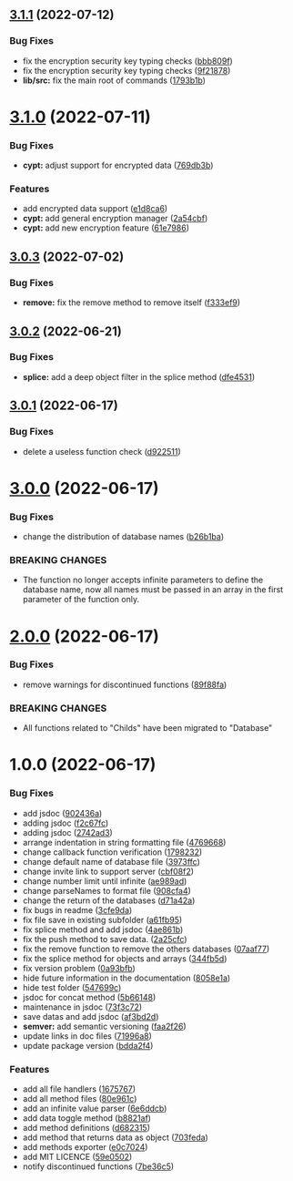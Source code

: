 ## [3.1.1](https://github.com/secure-db/secure-db/compare/v3.1.0...v3.1.1) (2022-07-12)


### Bug Fixes

* fix the encryption security key typing checks ([bbb809f](https://github.com/secure-db/secure-db/commit/bbb809f7229a1e09c0877dba23420b93f8393c4f))
* fix the encryption security key typing checks ([9f21878](https://github.com/secure-db/secure-db/commit/9f21878a4f73c6780a3b8b99b398b41e4787dc2b))
* **lib/src:** fix the main root of commands ([1793b1b](https://github.com/secure-db/secure-db/commit/1793b1b2d3210623a6fefb2fb075b6b3d18f197c))

# [3.1.0](https://github.com/secure-db/secure-db/compare/v3.0.3...v3.1.0) (2022-07-11)


### Bug Fixes

* **cypt:** adjust support for encrypted data ([769db3b](https://github.com/secure-db/secure-db/commit/769db3bd098286e50a786ea9d3e26f8adfadb3c0))


### Features

* add encrypted data support ([e1d8ca6](https://github.com/secure-db/secure-db/commit/e1d8ca6a204fef57dfef72fd44c7d0a9add799a1))
* **cypt:** add general encryption manager ([2a54cbf](https://github.com/secure-db/secure-db/commit/2a54cbfedfe5b04f00617685a97956bb4be52340))
* **cypt:** add new encryption feature ([61e7986](https://github.com/secure-db/secure-db/commit/61e79861ce5034f0eb3ed0aad4f32e2132fe2aaf))

## [3.0.3](https://github.com/secure-db/secure-db/compare/v3.0.2...v3.0.3) (2022-07-02)


### Bug Fixes

* **remove:** fix the remove method to remove itself ([f333ef9](https://github.com/secure-db/secure-db/commit/f333ef9c765b86b5aab020846fa14c89f85c95c7))

## [3.0.2](https://github.com/secure-db/secure-db/compare/v3.0.1...v3.0.2) (2022-06-21)


### Bug Fixes

* **splice:** add a deep object filter in the splice method ([dfe4531](https://github.com/secure-db/secure-db/commit/dfe4531e30eba39e788fbe25d3c88c22fd53669c))

## [3.0.1](https://github.com/secure-db/secure-db/compare/v3.0.0...v3.0.1) (2022-06-17)


### Bug Fixes

* delete a useless function check ([d922511](https://github.com/secure-db/secure-db/commit/d922511cba0985ff1e452da26064bcd7781df985))

# [3.0.0](https://github.com/secure-db/secure-db/compare/v2.0.0...v3.0.0) (2022-06-17)


### Bug Fixes

* change the distribution of database names ([b26b1ba](https://github.com/secure-db/secure-db/commit/b26b1ba6d8d89b805096fdaf30ee520641265bea))


### BREAKING CHANGES

* The function no longer accepts infinite parameters to define the database name, now
all names must be passed in an array in the first parameter of the function only.

# [2.0.0](https://github.com/secure-db/secure-db/compare/v1.0.0...v2.0.0) (2022-06-17)


### Bug Fixes

* remove warnings for discontinued functions ([89f88fa](https://github.com/secure-db/secure-db/commit/89f88fa73bfae77a2b56c0eec4c8dcd63aea56c5))


### BREAKING CHANGES

* All functions related to "Childs" have been migrated to "Database"

# 1.0.0 (2022-06-17)


### Bug Fixes

* add jsdoc ([902436a](https://github.com/secure-db/secure-db/commit/902436a0ca0a181251cefcc00bb5bd02dbf0e9d3))
* adding jsdoc ([f2c67fc](https://github.com/secure-db/secure-db/commit/f2c67fcb4a9bcba8bbaa5c15f76d790e7f3e33e2))
* adding jsdoc ([2742ad3](https://github.com/secure-db/secure-db/commit/2742ad38fdbbbf30ba48a282d2481c5fd0cf32cb))
* arrange indentation in string formatting file ([4769668](https://github.com/secure-db/secure-db/commit/47696682868f62f54cd54621f008a2f5f0a0be41))
* change callback function verification ([1798232](https://github.com/secure-db/secure-db/commit/179823217d4a4d35f59d5cefda73e23bd20342b8))
* change default name of database file ([3973ffc](https://github.com/secure-db/secure-db/commit/3973ffce18f078c30f27fa8164b455b9236a2863))
* change invite link to support server ([cbf08f2](https://github.com/secure-db/secure-db/commit/cbf08f22fd1ad9f5b77ddd6bc08eb05845f346a2))
* change number limit until infinite ([ae989ad](https://github.com/secure-db/secure-db/commit/ae989ad59a3f2140d3741e69e251e12fce33ed45))
* change parseNames to format file ([908cfa4](https://github.com/secure-db/secure-db/commit/908cfa48734c3dad3ec179c8858b0e15a314b046))
* change the return of the databases ([d71a42a](https://github.com/secure-db/secure-db/commit/d71a42aa42c2a61737a705f6aea44140edfe8af2))
* fix bugs in readme ([3cfe9da](https://github.com/secure-db/secure-db/commit/3cfe9da00381a4919a78c89ecd916df733ec8f27))
* fix file save in existing subfolder ([a61fb95](https://github.com/secure-db/secure-db/commit/a61fb950cc176b50c031c67238cbb71ae053031e))
* fix splice method and add jsdoc ([4ae861b](https://github.com/secure-db/secure-db/commit/4ae861b3c6f5d23b1b092d258b39d8944fb203cc))
* fix the push method to save data. ([2a25cfc](https://github.com/secure-db/secure-db/commit/2a25cfc09859a643b070a2717d250328492b40ac))
* fix the remove function to remove the others databases ([07aaf77](https://github.com/secure-db/secure-db/commit/07aaf775f3266d3d1ad64d6e3ddf70114c089b17))
* fix the splice method for objects and arrays ([344fb5d](https://github.com/secure-db/secure-db/commit/344fb5d4d80fe89fbe7ebc37eb8efde8dcf244be))
* fix version problem ([0a93bfb](https://github.com/secure-db/secure-db/commit/0a93bfb9cde9bd5aa4e22033faee4af2c00fc893))
* hide future information in the documentation ([8058e1a](https://github.com/secure-db/secure-db/commit/8058e1a3026c708c1581eaf8235d0f94dd5a8576))
* hide test folder ([547699c](https://github.com/secure-db/secure-db/commit/547699cb2eae2e7a886db7b51afafc5b92c3658a))
* jsdoc for concat method ([5b66148](https://github.com/secure-db/secure-db/commit/5b66148fff6d578d31b76dca2575fb7bb98a8ce7))
* maintenance in jsdoc ([73f3c72](https://github.com/secure-db/secure-db/commit/73f3c725e3e15cfd72c642321f8255cace67e6b1))
* save datas and add jsdoc ([af3bd2d](https://github.com/secure-db/secure-db/commit/af3bd2df8b3d9ec8bf89492b9e9e95d801eb4eab))
* **semver:** add semantic versioning ([faa2f26](https://github.com/secure-db/secure-db/commit/faa2f265d81355b793c5dad265f0352f16706ff3))
* update links in doc files ([71996a8](https://github.com/secure-db/secure-db/commit/71996a87a2e9bffba3b5374d088f0c885e3203de))
* update package version ([bdda2f4](https://github.com/secure-db/secure-db/commit/bdda2f4b5dac3836bcbeafad3703e51d113e09f9))


### Features

* add all file handlers ([1675767](https://github.com/secure-db/secure-db/commit/16757675de733654101157ecfa3471a583cde62d))
* add all method files ([80e961c](https://github.com/secure-db/secure-db/commit/80e961cbc32e4bc26ebb2a3b691613bc32fa0217))
* add an infinite value parser ([6e6ddcb](https://github.com/secure-db/secure-db/commit/6e6ddcbd896cd5aa45dfb7784a01eb3a77b9bbb7))
* add data toggle method ([b8821af](https://github.com/secure-db/secure-db/commit/b8821af7da5cb4231c96cd863bdc84ad8646108a))
* add method definitions ([d682315](https://github.com/secure-db/secure-db/commit/d68231509ec0df19f5840975d7f063c559ccc31e))
* add method that returns data as object ([703feda](https://github.com/secure-db/secure-db/commit/703feda65bcc10ca93be63967f111b34502c360e))
* add methods exporter ([e0c7024](https://github.com/secure-db/secure-db/commit/e0c7024db8b940152ec857852dc43ff80bf3cc23))
* add MIT LICENCE ([59e0502](https://github.com/secure-db/secure-db/commit/59e050278df78dd7545c0cc51b9e7e0a90d8c0dd))
* notify discontinued functions ([7be36c5](https://github.com/secure-db/secure-db/commit/7be36c5a744b27601c7bd403c8f5360762b71c28))
